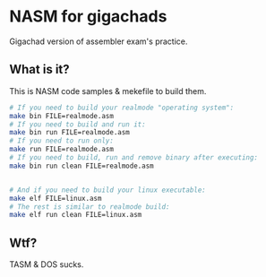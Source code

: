 # NASM for gigachads

Gigachad version of assembler exam's practice.

## What is it?

This is NASM code samples & mekefile to build them.

```sh
# If you need to build your realmode "operating system":
make bin FILE=realmode.asm
# If you need to build and run it:
make bin run FILE=realmode.asm
# If you need to run only:
make run FILE=realmode.asm
# If you need to build, run and remove binary after executing:
make bin run clean FILE=realmode.asm


# And if you need to build your linux executable:
make elf FILE=linux.asm
# The rest is similar to realmode build:
make elf run clean FILE=linux.asm
```

## Wtf?

TASM & DOS sucks.
